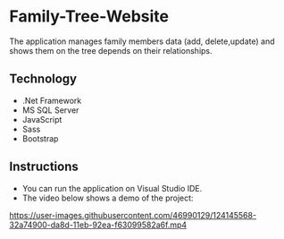 # Family-Tree-Website

The application manages family members data (add, delete,update) and shows them on the tree depends on their relationships.

## Technology

* .Net Framework
* MS SQL Server
* JavaScript 
* Sass
* Bootstrap 

## Instructions
* You can run the application on Visual Studio IDE.
* The video below shows a demo of the project:



https://user-images.githubusercontent.com/46990129/124145568-32a74900-da8d-11eb-92ea-f63099582a6f.mp4



